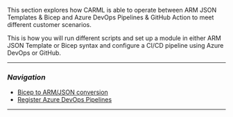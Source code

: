 This section explores how CARML is able to operate between ARM JSON Templates & Bicep and Azure DevOps Pipelines & GitHub Action to meet different customer scenarios.

This is how you will run different scripts and set up a module in either ARM JSON Template or Bicep syntax and configure a CI/CD pipeline using Azure DevOps or GitHub.

---

### _Navigation_
- [Bicep to ARM/JSON conversion](./Interoperability%20-%20Bicep%20to%20ARM%20conversion)
- [Register Azure DevOps Pipelines](./Interoperability%20-%20Register%20Azure%20DevOps%20Pipelines)

---
